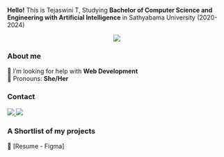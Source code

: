 

**Hello!** This is Tejaswini T, Studying **Bachelor of Computer Science and Engineering with Artificial Intelligence** in Sathyabama University (2020-2024)


<!--Profile views counter-->
<p align=center><img src="https://komarev.com/ghpvc/?username=tejaswini-T-3012&color=ff5656&style=flat-square"></img></p>

<!--About Me-->
### About me
🔸 I’m looking for help with **Web Development**<br>
🔸 Pronouns: **She/Her**<br>

<!--Contact details-->
### Contact 
<p>
 <a target="_blank" href="https://www.linkedin.com/in/tejaswini-t-21b33b240//">
 <img src = "https://img.shields.io/badge/LinkedIn-0077B5?style=for-the-badge&logo=linkedin&logoColor=white">
 </a>
 <a target="_blank" href="mailto:tejaswini3012@gmail.com">
 <img src = "https://img.shields.io/badge/Gmail-D14836?style=for-the-badge&logo=gmail&logoColor=white">
 </a>
</p>

<!--Projects-->
### A Shortlist of my projects
🔸 [Resume - Figma]<br>
<br>



